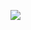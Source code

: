 <p>
    <image src="https://github-readme-stats.vercel.app/api/top-langs/?username=Lyne986&langs_count=10&layout=compact&theme=tokyonight"><br>
</p>